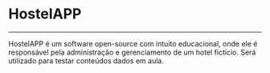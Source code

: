 # HostelAPP
---
HostelAPP é um software open-source com intuito educacional, onde ele é responsável pela administração e gerenciamento de um hotel ficticio. Será utilizado para testar conteúdos dados em aula.
